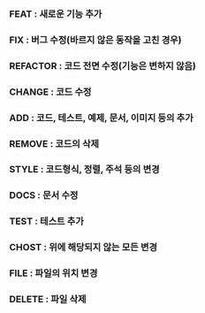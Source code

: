 ### FEAT : 새로운 기능 추가

### FIX : 버그 수정(바르지 않은 동작을 고친 경우)

### REFACTOR : 코드 전면 수정(기능은 변하지 않음)

### CHANGE : 코드 수정

### ADD : 코드, 테스트, 예제, 문서, 이미지 등의 추가

### REMOVE : 코드의 삭제

### STYLE : 코드형식, 정렬, 주석 등의 변경

### DOCS : 문서 수정

### TEST : 테스트 추가

### CHOST : 위에 해당되지 않는 모든 변경

### FILE : 파일의 위치 변경

### DELETE : 파일 삭제

 